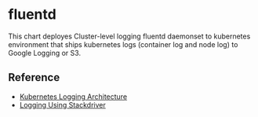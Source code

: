# fluentd

This chart deployes Cluster-level logging fluentd daemonset to kubernetes environment that ships kubernetes logs (container log and node log) to Google Logging or S3.

## Reference

* [Kubernetes Logging Architecture](https://kubernetes.io/docs/concepts/cluster-administration/logging/#cluster-level-logging-architectures)
* [Logging Using Stackdriver](https://kubernetes.io/docs/tasks/debug-application-cluster/logging-stackdriver/)

